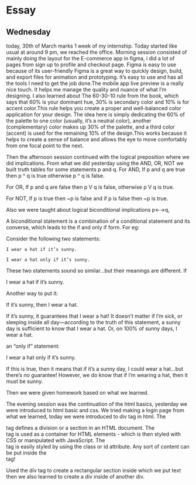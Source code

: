 # Essay
## Wednesday



today, 30th of March marks 1 week of my internship. Today started like usual at around 9 pm, we reached the office. Morning session consisted of mainly doing the layout for the E-commerce app in figma, i did a lot of pages from sign up to profile and checkout page. Figma is easy to use because of its user-friendly Figma is a great way to quickly design, build, and export files for animation and prototyping. It’s easy to use and has all the tools I need to get the job done.The mobile app live preview is a really nice touch. It helps me manage the quality and nuance of what I’m designing. I also learned about The 60-30-10 rule from the book, which says that 60% is your dominant hue, 30% is secondary color and 10% is for accent color.This rule helps you create a proper and well-balanced color application for your design. The idea here is simply dedicating the 60% of the palette to one color (usually, it’s a neutral color), another (complementary) color makes up 30% of the palette, and a third color (accent) is used for the remaining 10% of the design.This works because it helps to create a sense of balance and allows the eye to move comfortably from one focal point to the next. 

Then the afternoon session continued with the logical preposition where we did implications. From what we did yesterday using the AND, OR, NOT we built truth tables for some statements p and q. For AND, If p and q are true then p ^ q is true otherwise p ^ q is false.

For OR,  If p and q are false then p V q is false, otherwise p V q is true.

For NOT,  If p is true then ~p is false and if p is false then ~p is true.

Also we were taught about logical biconditional implications p←→q, 

A biconditional statement is a combination of a conditional statement and its converse, which leads to the if and only if form. For eg:

Consider the following two statements:

    I wear a hat if it’s sunny.

    I wear a hat only if it’s sunny.

These two statements sound so similar...but their meanings are different. If

I wear a hat if it’s sunny.

Another way to put it:

If it’s sunny, then I wear a hat.

If it’s sunny, it guarantees that I wear a hat! It doesn’t matter if I’m sick, or sleeping inside all day—according to the truth of this statement, a sunny day is sufficient to know that I wear a hat. Or, on 100% of sunny days, I wear a hat.

 an “only if” statement:

I wear a hat only if it’s sunny.

If this is true, then it means that if it’s a sunny day, I could wear a hat...but there’s no guarantee! However, we do know that if I’m wearing a hat, then it must be sunny.

Then we were given homework based on what we learned. 

The evening session was the continuation of the html basics, yesterday we were introduced to html basic and css. We tried making a login page from what we learned, today we were introduced to div tag in html. The <div> tag defines a division or a section in an HTML document. The <div> tag is used as a container for HTML elements - which is then styled with CSS or manipulated with JavaScript. The <div> tag is easily styled by using the class or id attribute. Any sort of content can be put inside the <div> tag! 

Used the div tag to create a rectangular section inside which we put text then we also learned to create a div inside of another div. 
